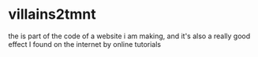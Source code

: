 # villains2tmnt
the is part of the code of a website i am making, and it's also a really good effect I found on the internet by online tutorials
